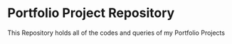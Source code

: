 # Portfolio Project Repository 
This Repository holds all of the codes and queries of my Portfolio Projects
